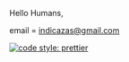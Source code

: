 Hello Humans,

email = indicazas@gmail.com

[![code style: prettier](https://img.shields.io/badge/code_style-prettier-ff69b4.svg?style=flat-square)](https://github.com/prettier/prettier)
<!---
Indicaza/Indicaza is a ✨ special ✨ repository because its `README.md` (this file) appears on your GitHub profile.
You can click the Preview link to take a look at your changes.
--->
